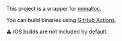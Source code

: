 This project is a wrapper for [mimalloc](https://github.com/microsoft/mimalloc).

You can build binaries using [GitHub Actions](https://github.com/Molth/mimalloc-csharp/actions).

⚠️ iOS builds are not included by default.
